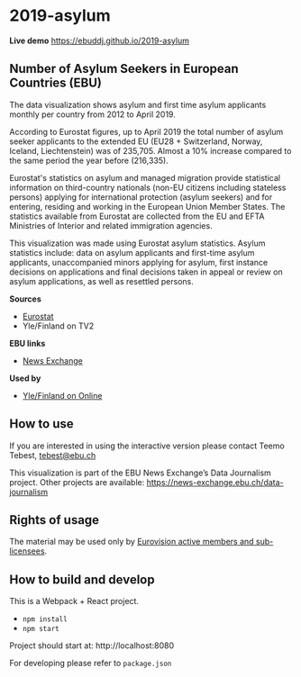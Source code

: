 # 2019-asylum

**Live demo** https://ebuddj.github.io/2019-asylum

## Number of Asylum Seekers in European Countries (EBU)

The data visualization shows asylum and first time asylum applicants monthly per country from 2012 to April 2019.

According to Eurostat figures, up to April 2019 the total number of asylum seeker applicants to the extended EU (EU28 + Switzerland, Norway, Iceland, Liechtenstein) was of 235,705. Almost a 10% increase compared to the same period the year before (216,335).

Eurostat's statistics on asylum and managed migration provide statistical information on third-country nationals (non-EU citizens including stateless persons) applying for international protection (asylum seekers) and for entering, residing and working in the European Union Member States. The statistics available from Eurostat are collected from the EU and EFTA Ministries of Interior and related immigration agencies.

This visualization was made using Eurostat asylum statistics. Asylum statistics include: data on asylum applicants and first-time asylum applicants, unaccompanied minors applying for asylum, first instance decisions on applications and final decisions taken in appeal or review on asylum applications, as well as resettled persons.

**Sources**
* [Eurostat](https://ec.europa.eu/eurostat/web/asylum-and-managed-migration/data/database)
* Yle/Finland on TV2

**EBU links**
* [News Exchange](https://news-exchange.ebu.ch/item_detail/867cf13a7fb33bbe0676631a3fde0ac2/2019_21040500)

**Used by**
* [Yle/Finland on Online](https://yle.fi/aihe/artikkeli/2019/05/28/nain-ihmiset-hakivat-turvapaikkoja-eri-puolilta-eurooppaa-2012-2019-tutki)

## How to use

If you are interested in using the interactive version please contact Teemo Tebest, tebest@ebu.ch

This visualization is part of the EBU News Exchange’s Data Journalism project. Other projects are available: https://news-exchange.ebu.ch/data-journalism

## Rights of usage

The material may be used only by [Eurovision active members and sub-licensees](https://www.ebu.ch/eurovision-news/members-and-sublicensees).

## How to build and develop

This is a Webpack + React project.

* `npm install`
* `npm start`

Project should start at: http://localhost:8080

For developing please refer to `package.json`
